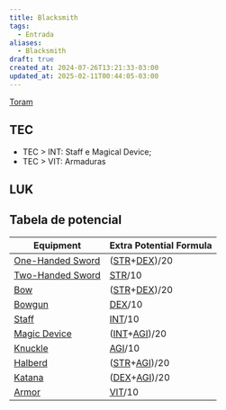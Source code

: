 ```yaml
---
title: Blacksmith
tags:
  - Entrada
aliases:
  - Blacksmith
draft: true
created_at: 2024-07-26T13:21:33-03:00
updated_at: 2025-02-11T00:44:05-03:00
---
```


[Toram](Toram.md)

## TEC

- TEC > INT: Staff e Magical Device;
- TEC > VIT: Armaduras

## LUK


## Tabela de potencial

| Equipment                                           | Extra Potential Formula                             |
| --------------------------------------------------- | --------------------------------------------------------- |
| [One-Handed Sword](../../09/entrada/Toram_One_Handed_Sword.md) | ([STR](Toram_STR.md)+[DEX](../../09/entrada/Toram_DEX.md))/20        |
| [Two-Handed Sword](../../09/entrada/Toram_Two_Handed_Sword.md) | [STR](Toram_STR.md)/10                                    |
| [Bow](../../09/entrada/Toram_Bow.md)                           | ([STR](Toram_STR.md)+[DEX](../../09/entrada/Toram_DEX.md))/20        |
| [Bowgun](../../09/entrada/Toram_Bowgun.md)                     | [DEX](../../09/entrada/Toram_DEX.md)/10                              |
| [Staff](../../09/entrada/Toram_Staff.md)                       | [INT](Toram_INT.md)/10                                    |
| [Magic Device](../../09/entrada/Toram_Magic_Device.md)         | ([INT](Toram_INT.md)+[AGI](../../09/entrada/Toram_AGI.md))/20        |
| [Knuckle](../../09/entrada/Toram_Knuckle.md)                   | [AGI](../../09/entrada/Toram_AGI.md)/10                              |
| [Halberd](../../09/entrada/Toram_Halberd.md)                   | ([STR](Toram_STR.md)+[AGI](../../09/entrada/Toram_AGI.md))/20        |
| [Katana](../../09/entrada/Toram_Katana.md)                     | ([DEX](../../09/entrada/Toram_DEX.md)+[AGI](../../09/entrada/Toram_AGI.md))/20  |
| [Armor](../../09/entrada/Toram_Armor.md)                       | [VIT](../../09/entrada/Toram_VIT.md)/10                              |


